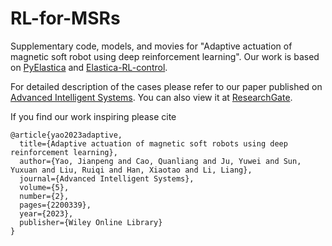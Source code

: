 # RL-for-MSRs
Supplementary code, models, and movies for "Adaptive actuation of magnetic soft robot using deep reinforcement learning". Our work is based on [PyElastica](https://github.com/GazzolaLab/PyElastica) and [Elastica-RL-control](https://github.com/GazzolaLab/Elastica-RL-control).

For detailed description of the cases please refer to our paper published on [Advanced Intelligent Systems](https://doi.org/10.1002/aisy.202200339). You can also view it at [ResearchGate](https://www.researchgate.net/publication/367312844_Adaptive_Actuation_of_Magnetic_Soft_Robots_Using_Deep_Reinforcement_Learning/stats). 

If you find our work inspiring please cite
```
@article{yao2023adaptive,
  title={Adaptive actuation of magnetic soft robots using deep reinforcement learning},
  author={Yao, Jianpeng and Cao, Quanliang and Ju, Yuwei and Sun, Yuxuan and Liu, Ruiqi and Han, Xiaotao and Li, Liang},
  journal={Advanced Intelligent Systems},
  volume={5},
  number={2},
  pages={2200339},
  year={2023},
  publisher={Wiley Online Library}
}
```
